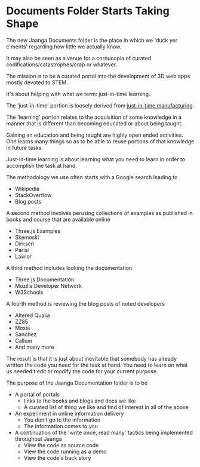 Documents Folder Starts Taking Shape
===

The new Jaanga Documents folder is the place in which we 'duck yer c'ments' regarding how little we actually know.

It may also be seen as a venue for a cornucopia of curated codifications/catastrophes/crap or whatever.

The mission is to be a curated portal into the development of 3D web apps mostly devoted to STEM.

It's about helping with what we term: just-in-time learning.

The 'just-in-time' portion is loosely derived from [just-in-time manufacturing]( https://en.wikipedia.org/wiki/Just-in-time_manufacturing ).

The 'learning' portion relates to the acquisition of some knowledge in a manner that is different than becoming educated or about being taught.

Gaining an education and being taught are highly open ended activities.
One learns many things so as to be able to reuse portions of that knowledge in future tasks.

Just-in-time learning is about learning what you need to learn in order to accomplish the task at hand.

The methodology we use often starts with a Google search leading to

* Wikipedia
* StackOverflow
* Blog posts

A second method involves perusing collections of examples as published in books and course that are available online

* Three.js Examples
* Skemoski
* Dirksen
* Parisi
* Lawlor

A third method includes looking the documentation

* Three.js Documentation
* Mozilla Developer Network
* W3Schools 


A fourth method is reviewing the blog posts of noted developers

* Altered Qualia
* ZZ85
* Moxie
* Sanchez 
* Callum
* And many more

The result is that it is just about inevitable that somebody has already written the code you need for the task at hand.
You need to learn on what us needed t edit or modify the code for your current purpose.

The purpose of the Jaanga Documentation folder is to be

* A portal of portals
	* links to the books and blogs and docs we like
	* A curated list of thing we like and find of interest in all of the above
* An experiment in online information delivery
	* You don't go to the information
	* The information comes to you
* A continuation of the 'write once, read many' tactics being implemented throughout Jaanga
	* View the code as source code
	* View the code running as a demo
	* View the code's back story
 






